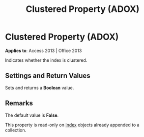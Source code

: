 ﻿---
title: Clustered Property (ADOX)
TOCTitle: Clustered Property (ADOX)
ms:assetid: 60e82234-a21c-eec8-edbd-b9a339529e97
ms:mtpsurl: https://msdn.microsoft.com/en-us/library/JJ249354(v=office.15)
ms:contentKeyID: 48545192
ms.date: 09/18/2015
mtps_version: v=office.15
---

# Clustered Property (ADOX)


**Applies to**: Access 2013 | Office 2013

Indicates whether the index is clustered.

## Settings and Return Values

Sets and returns a **Boolean** value.

## Remarks

The default value is **False**.

This property is read-only on [Index](index-object-adox.md) objects already appended to a collection.

